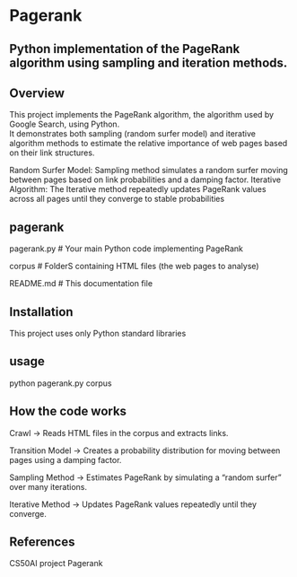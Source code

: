 # Pagerank
## Python implementation of the PageRank algorithm using sampling and iteration methods.

## Overview

This project implements the PageRank algorithm, the  algorithm used by Google Search, using Python.  
It demonstrates both sampling (random surfer model) and iterative algorithm methods to estimate the relative importance of web pages based on their link structures.

Random Surfer Model: Sampling method simulates a random surfer moving between pages based on link probabilities and a damping factor.
Iterative Algorithm: The Iterative method repeatedly updates PageRank values across all pages until they converge to stable probabilities

## pagerank
 pagerank.py       # Your main Python code implementing PageRank
 
 corpus          # FolderS containing HTML files (the web pages to analyse)
 
 README.md         # This documentation file

## Installation
This project uses only Python standard libraries

## usage
python pagerank.py corpus


## How the code works
Crawl → Reads HTML files in the corpus and extracts links.

Transition Model → Creates a probability distribution for moving between pages using a damping factor.

Sampling Method → Estimates PageRank by simulating a “random surfer” over many iterations.

Iterative Method → Updates PageRank values repeatedly until they converge.

## References
CS50AI project Pagerank

